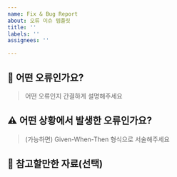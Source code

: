 ```yaml
---
name: Fix & Bug Report
about: 오류 이슈 템플릿
title: ''
labels: ''
assignees: ''

---
```


## 🐛 어떤 오류인가요?

> 어떤 오류인지 간결하게 설명해주세요


## ⚠️ 어떤 상황에서 발생한 오류인가요?

> (가능하면) Given-When-Then 형식으로 서술해주세요


## 📎 참고할만한 자료(선택)
